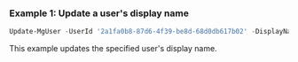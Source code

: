 ### Example 1: Update a user's display name

```powershell
Update-MgUser -UserId '2a1fa0b8-87d6-4f39-be8d-68d0db617b02' -DisplayName 'Kristi Laar'
```

This example updates the specified user's display name.